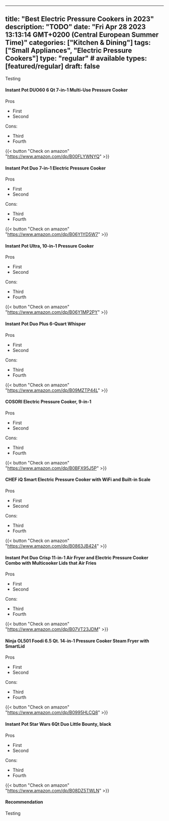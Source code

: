 
---
title: "Best Electric Pressure Cookers in 2023"
description: "TODO"
date: "Fri Apr 28 2023 13:13:14 GMT+0200 (Central European Summer Time)"
categories: ["Kitchen & Dining"]
tags: ["Small Appliances", "Electric Pressure Cookers"]
type: "regular" # available types: [featured/regular]
draft: false
---
Testing


#### Instant Pot DUO60 6 Qt 7-in-1 Multi-Use Pressure Cooker



Pros

- First
- Second

Cons:

- Third
- Fourth


{{< button "Check on amazon" "https://www.amazon.com/dp/B00FLYWNYQ" >}}

#### Instant Pot Duo 7-in-1 Electric Pressure Cooker



Pros

- First
- Second

Cons:

- Third
- Fourth


{{< button "Check on amazon" "https://www.amazon.com/dp/B06Y1YD5W7" >}}

#### Instant Pot Ultra, 10-in-1 Pressure Cooker



Pros

- First
- Second

Cons:

- Third
- Fourth


{{< button "Check on amazon" "https://www.amazon.com/dp/B06Y1MP2PY" >}}

#### Instant Pot Duo Plus 6-Quart Whisper



Pros

- First
- Second

Cons:

- Third
- Fourth


{{< button "Check on amazon" "https://www.amazon.com/dp/B09MZTP44L" >}}

#### COSORI Electric Pressure Cooker, 9-in-1



Pros

- First
- Second

Cons:

- Third
- Fourth


{{< button "Check on amazon" "https://www.amazon.com/dp/B0BFX95J5P" >}}

#### CHEF iQ Smart Electric Pressure Cooker with WiFi and Built-in Scale



Pros

- First
- Second

Cons:

- Third
- Fourth


{{< button "Check on amazon" "https://www.amazon.com/dp/B0863JB424" >}}

#### Instant Pot Duo Crisp 11-in-1 Air Fryer and Electric Pressure Cooker Combo with Multicooker Lids that Air Fries



Pros

- First
- Second

Cons:

- Third
- Fourth


{{< button "Check on amazon" "https://www.amazon.com/dp/B07VT23JDM" >}}

#### Ninja OL501 Foodi 6.5 Qt. 14-in-1 Pressure Cooker Steam Fryer with SmartLid



Pros

- First
- Second

Cons:

- Third
- Fourth


{{< button "Check on amazon" "https://www.amazon.com/dp/B0995HLCQ8" >}}

#### Instant Pot Star Wars 6Qt Duo Little Bounty, black



Pros

- First
- Second

Cons:

- Third
- Fourth


{{< button "Check on amazon" "https://www.amazon.com/dp/B08DZ5TWLN" >}}


#### Recommendation

Testing
